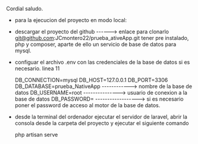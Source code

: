 Cordial saludo. 

- para la ejecucion del proyecto en modo local: 

* descargar el proyecto del github ------> enlace para clonarlo git@github.com:JCmontero22/prueba_ativeApp.git
tener pre instalado, php  y composer, aparte de ello un servicio de base de datos para mysql. 

* configuar el archivo .env con las credenciales de la base de datos si es necesario. 
linea 11

    DB_CONNECTION=mysql
    DB_HOST=127.0.0.1
    DB_PORT=3306
    DB_DATABASE=prueba_NativeApp  ------------> nombre de la base de datos
    DB_USERNAME=root ---------------> usuario de conexion a la base de datos
    DB_PASSWORD= ------------------> si es necesario poner el password de acceso al motor de la base de datos. 


* desde la terminal del ordenador ejecutar el servidor de laravel, abrir la consola desde la carpeta del proyecto y ejecutar el siguiente comando 
    
    php artisan serve


